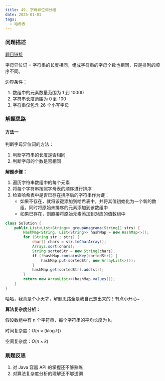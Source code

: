 ```yaml
---
title: 49. 字母异位词分组
date: 2025-01-01
tags:
  - 哈希表
---
```


### 问题描述

[题目链接](https://leetcode.cn/problems/group-anagrams/description/)

字母异位词 = 字符串的长度相同，组成字符串的字母个数也相同，只是排列的顺序不同。

边界条件：

1. 数组中的元素数量范围为 1 到 10000
2. 字符串长度范围为 0 到 100
3. 字符串仅包含 26 个小写字母

### 解题思路

#### 方法一

判断字母异位词的方法：

1. 判断字符串的长度是否相同
2. 判断字母的个数是否相同

**解题步骤：**

1. 遍历字符串数组中的每个元素
2. 将每个字符串按照字母表的顺序进行排序
3. 检查哈希表中是否已存在排序后的字符串作为键：
	- 如果不存在，就将该键添加到哈希表中，并将其值初始化为一个新的数组，同时将原始未排序的元素添加到该数组中
	- 如果已存在，则直接将原始元素添加到对应的值数组中

```java
class Solution {
    public List<List<String>> groupAnagrams(String[] strs) {
        HashMap<String, List<String>> hashMap = new HashMap<>();
        for (String str : strs) {
            char[] chars = str.toCharArray();
            Arrays.sort(chars);
            String sortedStr = new String(chars);
            if (!hashMap.containsKey(sortedStr)) {
                hashMap.put(sortedStr, new ArrayList<>());
            }
            hashMap.get(sortedStr).add(str);
        }
        return new ArrayList<>(hashMap.values());
    }
}
```

哈哈，我真是个小天才，解题思路全是我自己想出来的！有点小开心~

**算法复杂度分析：**

假设数组中有 n 个字符串，每个字符串的平均长度为 k。

时间复杂度：$O(n \times (k \log k))$

空间复杂度：$O(n \times k)$

### 刷题反思

1. 对 Java 容器 API 的掌握还不够熟练
2. 对算法复杂度分析的理解还不够透彻
